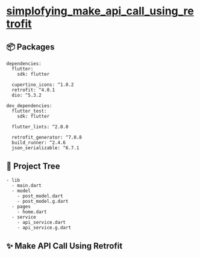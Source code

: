 # [simplofying_make_api_call_using_retrofit](https://www.youtube.com/watch?v=zjNhlmue5Os)

## 📦️ Packages
```
dependencies:
  flutter:
    sdk: flutter

  cupertino_icons: ^1.0.2
  retrofit: ^4.0.1
  dio: ^5.3.2

dev_dependencies:
  flutter_test:
    sdk: flutter

  flutter_lints: ^2.0.0

  retrofit_generator: ^7.0.8
  build_runner: ^2.4.6
  json_serializable: ^6.7.1
```

## 🎨 Project Tree
```
- lib
  - main.dart
  - model
    - post_model.dart
    - post_model.g.dart
  - pages
    - home.dart
  - service
    - api_service.dart
    - api_service.g.dart
```

## ✨ Make API Call Using Retrofit
